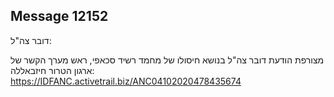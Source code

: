 ## Message 12152

דובר צה"ל:

מצורפת הודעת דובר צה"ל בנושא חיסולו של מחמד רשיד סכאפי, ראש מערך הקשר של ארגון הטרור חיזבאללה: https://IDFANC.activetrail.biz/ANC04102020478435674

